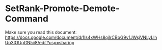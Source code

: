 # SetRank-Promote-Demote-Command

Make sure you read this document:
https://docs.google.com/document/d/1Is4xWHs8qiIrCBoG9v1JWsjVNLyLIhUo3IOUpGN5ii8/edit?usp=sharing
